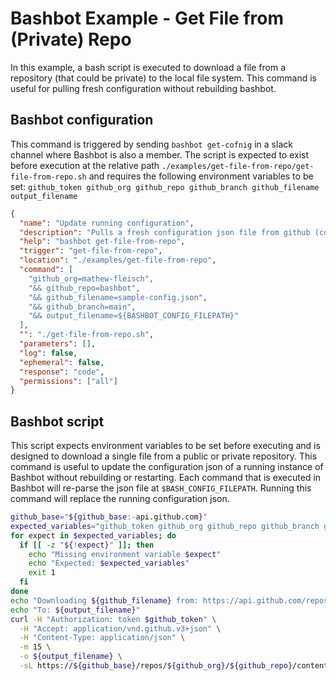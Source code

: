 # Bashbot Example - Get File from (Private) Repo

In this example, a bash script is executed to download a file from a repository (that could be private) to the local file system. This command is useful for pulling fresh configuration without rebuilding bashbot.

## Bashbot configuration

This command is triggered by sending `bashbot get-cofnig` in a slack channel where Bashbot is also a member. The script is expected to exist before execution at the relative path `./examples/get-file-from-repo/get-file-from-repo.sh` and requires the following environment variables to be set: `github_token github_org github_repo github_branch github_filename output_filename`

```json
{
  "name": "Update running configuration",
  "description": "Pulls a fresh configuration json file from github (could be private repo with GIT_TOKEN environment variable set)",
  "help": "bashbot get-file-from-repo",
  "trigger": "get-file-from-repo",
  "location": "./examples/get-file-from-repo",
  "command": [
    "github_org=mathew-fleisch",
    "&& github_repo=bashbot",
    "&& github_filename=sample-config.json",
    "&& github_branch=main",
    "&& output_filename=${BASHBOT_CONFIG_FILEPATH}"
  ],
  "": "./get-file-from-repo.sh",
  "parameters": [],
  "log": false,
  "ephemeral": false,
  "response": "code",
  "permissions": ["all"]
}
```

## Bashbot script

This script expects environment variables to be set before executing and is designed to download a single file from a public or private repository. This command is useful to update the configuration json of a running instance of Bashbot without rebuilding or restarting. Each command that is executed in Bashbot will re-parse the json file at `$BASH_CONFIG_FILEPATH`. Running this command will replace the running configuration json.

```bash
github_base="${github_base:-api.github.com}"
expected_variables="github_token github_org github_repo github_branch github_filename output_filename"
for expect in $expected_variables; do
  if [[ -z "${!expect}" ]]; then
    echo "Missing environment variable $expect"
    echo "Expected: $expected_variables"
    exit 1
  fi
done
echo "Downloading ${github_filename} from: https://api.github.com/repos/${github_org}/${github_repo}/contents/${github_filename}?ref=${github_branch}"
echo "To: ${output_filename}"
curl -H "Authorization: token $github_token" \
  -H "Accept: application/vnd.github.v3+json" \
  -H "Content-Type: application/json" \
  -m 15 \
  -o ${output_filename} \
  -sL https://${github_base}/repos/${github_org}/${github_repo}/contents/${github_filename}?ref=${github_branch} 2>&1
```
